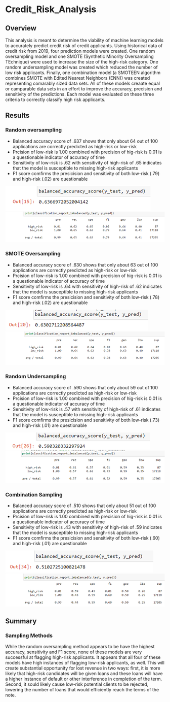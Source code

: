 # Credit_Risk_Analysis
## Overview

This analysis is meant to determine the viability of machine learning models to accurately predict credit risk of credit applicants. Using historical data of credit risk from 2019, four prediction models were created. One random oversampling model and one SMOTE (Synthetic Minority Oversampling TEchnique) were used to increase the size of the high-risk category. One random undersampling model was created which reduced the number of low risk applicants. Finally, one combination model (a SMOTEEN algorithm combines SMOTE with Edited Nearest Neighbors (ENN)) was created representing comarably sized data sets. All of these models creaate equal or camparable data sets in an effort to improve the accuracy, precision and sensitivity of the predictions. Each model was evaluated on these three criteria to correctly classify high risk applicants.

## Results

### Random oversampling
<ul>
  <li>Balanced accuracy score of .637 shows that only about 64 out of 100 applications are correctly predicted as high-risk or low-risk</li>
  <li>Prcision of low-risk is 1.00 combined with precision of hig-risk is 0.01 is a questionable indicator of accuracy of time</li>
  <li>Sensitivity of low-risk is .62 with sensitivity of high-risk of .65 indicates that the model is susceptible to missing high-risk applicants</li>
  <li>F1 score comfirms the presicision and sensitivity of both low-risk (.79) and high-risk (.02) are questionable</li>
</ul>

<img src="https://github.com/Angelique4791/Credit_Risk_Analysis/blob/main/Resources/ranover_bal_accuracy.png" alt="Random Oversample, Balanced Accuracy">
<img src="https://github.com/Angelique4791/Credit_Risk_Analysis/blob/main/Resources/ranover_calss_report.png" alt="Random Oversample, Classification Report">

### SMOTE Oversampling
<ul>
  <li>Balanced accuracy score of .630 shows that only about 63 out of 100 applications are correctly predicted as high-risk or low-risk</li>
  <li>Prcision of low-risk is 1.00 combined with precision of hig-risk is 0.01 is a questionable indicator of accuracy of time</li>
  <li>Sensitivity of low-risk is .64 with sensitivity of high-risk of .62 indicates that the model is susceptible to missing high-risk applicants</li>
  <li>F1 score comfirms the presicision and sensitivity of both low-risk (.78) and high-risk (.02) are questionable</li>
</ul>

<img src="https://github.com/Angelique4791/Credit_Risk_Analysis/blob/main/Resources/SMOTE_balanced_accuracy.png" alt="SMOTE, Balanced Accuracy">
<img src="https://github.com/Angelique4791/Credit_Risk_Analysis/blob/main/Resources/SMOTE_class_report.png" alt="SMOTE,  Classification Report">

### Random Undersampling
<ul>
  <li>Balanced accuracy score of .590 shows that only about 59 out of 100 applications are correctly predicted as high-risk or low-risk</li>
  <li>Prcision of low-risk is 1.00 combined with precision of hig-risk is 0.01 is a questionable indicator of accuracy of time</li>
  <li>Sensitivity of low-risk is .57 with sensitivity of high-risk of .61 indicates that the model is susceptible to missing high-risk applicants</li>
  <li>F1 score comfirms the presicision and sensitivity of both low-risk (.73) and high-risk (.01) are questionable</li>
</ul>

<img src="https://github.com/Angelique4791/Credit_Risk_Analysis/blob/main/Resources/ranunder_balanced_accuracy.png" alt="Random Undersample, Balanced Accuracy">
<img src="https://github.com/Angelique4791/Credit_Risk_Analysis/blob/main/Resources/ranunder_class_report.png" alt="Random Undersample, Classification Report">

### Combination Sampling
<ul>
  <li>Balanced accuracy score of .510 shows that only about 51 out of 100 applications are correctly predicted as high-risk or low-risk</li>
  <li>Prcision of low-risk is 1.00 combined with precision of hig-risk is 0.01 is a questionable indicator of accuracy of time</li>
  <li>Sensitivity of low-risk is .43 with sensitivity of high-risk of .59 indicates that the model is susceptible to missing high-risk applicants</li>
  <li>F1 score comfirms the presicision and sensitivity of both low-risk (.60) and high-risk (.01) are questionable</li>
</ul>

<img src="https://github.com/Angelique4791/Credit_Risk_Analysis/blob/main/Resources/combination_balanced_accuracy.png" alt="Combination Sample, Balanced Accuracy">
<img src="https://github.com/Angelique4791/Credit_Risk_Analysis/blob/main/Resources/combination_class_report.png" alt="Combination Sample, Classification Report">

## Summary

### Sampling Methods

While the random oversampling method appears to be have the highest accuracy, sensitivity and F1 score, none of these models are very successful at flagging high-risk applicants. It appears that all four of these models have high instances of flagging low-risk applicants, as well. This will create substantial opportunity for lost revenue in two ways: first, it is more likely that high-risk candidates will be given loans and these loans will have a higher instance of default or other interference in completion of the term. Second, it sould likely cause low-risk potential clients to be rejected, lowering the number of loans that would efficiently reach the terms of the note.
